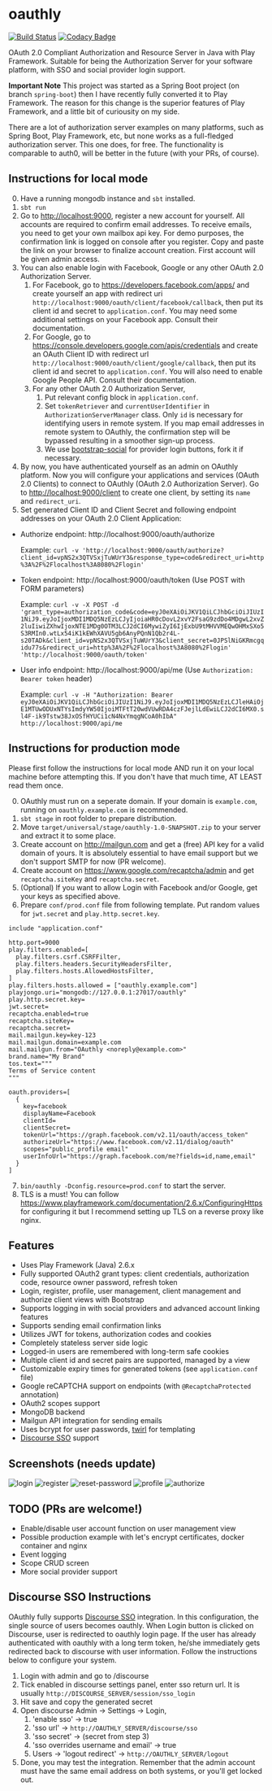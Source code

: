 # oauthly

[![Build Status](https://travis-ci.org/bekce/oauthly.svg?branch=master)](https://travis-ci.org/bekce/oauthly)
[![Codacy Badge](https://api.codacy.com/project/badge/Grade/18e70942adcf440e8c85d3e186c0e916)](https://www.codacy.com/app/seb_4/oauthly)

OAuth 2.0 Compliant Authorization and Resource Server in Java with Play Framework. Suitable for being the Authorization Server for your software platform, with SSO and social provider login support.

**Important Note** This project was started as a Spring Boot project (on branch `spring-boot`) then I have recently fully converted it to Play Framework. The reason for this change is the superior features of Play Framework, and a little bit of curiousity on my side.

There are a lot of authorization server examples on many platforms, such as Spring Boot, Play Framework, etc,
but none works as a full-fledged authorization server. This one does, for free. The functionality is comparable to
auth0, will be better in the future (with your PRs, of course).

## Instructions for local mode

0. Have a running mongodb instance and `sbt` installed.
1. `sbt run`
2. Go to <http://localhost:9000>, register a new account for yourself.
All accounts are required to confirm email addresses. To receive emails, you need to get your own mailbox api key. For demo purposes, the confirmation link is logged on console after you register. Copy and paste the link on your browser to finalize account creation. 
First account will be given admin access.
3. You can also enable login with Facebook, Google or any other OAuth 2.0 Authorization Server.
    1. For Facebook, go to <https://developers.facebook.com/apps/> and create yourself an app with redirect uri `http://localhost:9000/oauth/client/facebook/callback`, then put its client id and secret to `application.conf`. You may need some additional settings on your Facebook app. Consult their documentation. 
    2. For Google, go to <https://console.developers.google.com/apis/credentials> and create an OAuth Client ID with redirect url `http://localhost:9000/oauth/client/google/callback`, then put its client id and secret to `application.conf`. You will also need to enable Google People API. Consult their documentation. 
    3. For any other OAuth 2.0 Authorization Server, 
        1. Put relevant config block in `application.conf`.
        2. Set `tokenRetriever` and `currentUserIdentifier` in `AuthorizationServerManager` class. Only `id` is necessary for identifying users in remote system. If you map email addresses in remote system to OAuthly, the confirmation step will be bypassed resulting in a smoother sign-up process. 
        3. We use [bootstrap-social](https://lipis.github.io/bootstrap-social/) for provider login buttons, fork it if necessary.
3. By now, you have authenticated yourself as an admin on OAuthly platform. Now you will configure your applications and services (OAuth 2.0 Clients) to connect to OAuthly (OAuth 2.0 Authorization Server). Go to <http://localhost:9000/client> to create one client, by setting its `name` and `redirect_uri`. 
4. Set generated Client ID and Client Secret and following endpoint addresses on your OAuth 2.0 Client Application:

- Authorize endpoint: http://localhost:9000/oauth/authorize

    Example: `curl -v 'http://localhost:9000/oauth/authorize?client_id=vpNS2x3QTVSxjTuWUrY3&response_type=code&redirect_uri=http%3A%2F%2Flocalhost%3A8080%2Flogin'`
    
- Token endpoint: http://localhost:9000/oauth/token (Use POST with FORM parameters)

    Example: `curl -v -X POST -d 'grant_type=authorization_code&code=eyJ0eXAiOiJKV1QiLCJhbGciOiJIUzI1NiJ9.eyJoIjoxMDI1MDQ5NzEzLCJyIjoiaHR0cDovL2xvY2FsaG9zdDo4MDgwL2xvZ2luIiwiZXhwIjoxNTE1MDg0OTM3LCJ2dCI6MywiZyI6IjExbU9tMHVVMEQwOHMxSXo5S3RMIn0.wtLx54iK1kEWhXAVU5gb6AnyPQnN1Qb2r4L-s20TADk&client_id=vpNS2x3QTVSxjTuWUrY3&client_secret=0JPSlNiGKRmcgqidu77s&redirect_uri=http%3A%2F%2Flocalhost%3A8080%2Flogin' 'http://localhost:9000/oauth/token'`

- User info endpoint: http://localhost:9000/api/me (Use `Authorization: Bearer token` header)

    Example: `curl -v -H "Authorization: Bearer eyJ0eXAiOiJKV1QiLCJhbGciOiJIUzI1NiJ9.eyJoIjoxMDI1MDQ5NzEzLCJleHAiOjE1MTUwODUxNTYsImdyYW50IjoiMTFtT20wdVUwRDA4czFJejlLdEwiLCJ2dCI6MX0.sl4F-ik9Tstw38JxOSfHYUCi1cN4NxYmqgNCoA0hIbA" http://localhost:9000/api/me`
    
## Instructions for production mode

Please first follow the instructions for local mode AND run it on your local machine before attempting this. If you don't have that much time, AT LEAST read them once.

0. OAuthly must run on a seperate domain. If your domain is `example.com`, running on `oauthly.example.com` is recommended.
1. `sbt stage` in root folder to prepare distribution. 
2. Move `target/universal/stage/oauthly-1.0-SNAPSHOT.zip` to your server and extract it to some place.
3. Create account on <http://mailgun.com> and get a (free) API key for a valid domain of yours. It is absolutely essential to have email support but we don't support SMTP for now (PR welcome).
4. Create account on <https://www.google.com/recaptcha/admin> and get `recaptcha.siteKey` and `recaptcha.secret`. 
5. (Optional) If you want to allow Login with Facebook and/or Google, get your keys as specified above.
6. Prepare `conf/prod.conf` file from following template. Put random values for `jwt.secret` and `play.http.secret.key`. 

```
include "application.conf"

http.port=9000
play.filters.enabled=[
  play.filters.csrf.CSRFFilter,
  play.filters.headers.SecurityHeadersFilter,
  play.filters.hosts.AllowedHostsFilter,
]
play.filters.hosts.allowed = ["oauthly.example.com"]
playjongo.uri="mongodb://127.0.0.1:27017/oauthly"
play.http.secret.key=
jwt.secret=
recaptcha.enabled=true
recaptcha.siteKey=
recaptcha.secret=
mail.mailgun.key=key-123
mail.mailgun.domain=example.com
mail.mailgun.from="OAuthly <noreply@example.com>"
brand.name="My Brand"
tos.text="""
Terms of Service content
"""

oauth.providers=[
  {
    key=facebook
    displayName=Facebook
    clientId=
    clientSecret=
    tokenUrl="https://graph.facebook.com/v2.11/oauth/access_token"
    authorizeUrl="https://www.facebook.com/v2.11/dialog/oauth"
    scopes="public_profile email"
    userInfoUrl="https://graph.facebook.com/me?fields=id,name,email"
  }
]
```

7. `bin/oauthly -Dconfig.resource=prod.conf` to start the server. 
8. TLS is a must! You can follow <https://www.playframework.com/documentation/2.6.x/ConfiguringHttps> for configuring it but I recommend setting up TLS on a reverse proxy like nginx. 

## Features

- Uses Play Framework (Java) 2.6.x 
- Fully supported OAuth2 grant types: client credentials, authorization code, resource owner password, refresh token
- Login, register, profile, user management, client management and authorize client views with Bootstrap
- Supports logging in with social providers and advanced account linking features
- Supports sending email confirmation links
- Utilizes JWT for tokens, authorization codes and cookies
- Completely stateless server side logic
- Logged-in users are remembered with long-term safe cookies
- Multiple client id and secret pairs are supported, managed by a view
- Customizable expiry times for generated tokens (see `application.conf` file)
- Google reCAPTCHA support on endpoints (with `@RecaptchaProtected` annotation)
- OAuth2 scopes support
- MongoDB backend
- Mailgun API integration for sending emails
- Uses bcrypt for user passwords, [twirl](https://playframework.com/documentation/2.6.x/JavaTemplates) for templating
- [Discourse SSO](https://meta.discourse.org/t/official-single-sign-on-for-discourse/13045) support

## Screenshots (needs update)

![login](http://i.imgur.com/WpLsqYY.png)
![register](http://i.imgur.com/dCoEENL.png)
![reset-password](http://i.imgur.com/XeSO0vB.png)
![profile](http://i.imgur.com/oRrz6Iz.png)
![authorize](https://i.imgur.com/5FMlHCz.png)

## TODO (PRs are welcome!)
- Enable/disable user account function on user management view
- Possible production example with let's encrypt certificates, docker container and nginx
- Event logging
- Scope CRUD screen
- More social provider support

## Discourse SSO Instructions
OAuthly fully supports [Discourse SSO](https://meta.discourse.org/t/official-single-sign-on-for-discourse/13045)
integration. In this configuration, the single source of users becomes oauthly. When Login button is clicked on Discourse,
user is redirected to oauthly login page. If the user has already authenticated with oauthly with a long term token,
he/she immediately gets redirected back to discourse with user information. Follow the instructions below to configure
your system.

1. Login with admin and go to /discourse
2. Tick enabled in discourse settings panel, enter sso return url. It is usually `http://DISCOURSE_SERVER/session/sso_login`
3. Hit save and copy the generated secret
4. Open discourse Admin -> Settings -> Login,
    1. 'enable sso' -> true
    2. 'sso url' -> `http://OAUTHLY_SERVER/discourse/sso`
    3. 'sso secret' -> (secret from step 3)
    4. 'sso overrides username and email' -> true
    5. Users -> 'logout redirect' -> `http://OAUTHLY_SERVER/logout`
5. Done, you may test the integration. Remember that the admin account must have the same email address on both
systems, or you'll get locked out.
